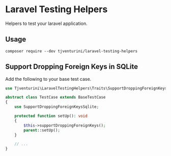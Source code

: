 # Laravel Testing Helpers

Helpers to test your laravel application.

## Usage

```
composer require --dev tjventurini/laravel-testing-helpers
```

## Support Dropping Foreign Keys in SQLite

Add the following to your base test case.

```php
use Tjventurini\LaravelTestingHelpers\Traits\SupportDroppingForeignKeysSqlite;

abstract class TestCase extends BaseTestCase
{
    use SupportDroppingForeignKeysSqlite;

    protected function setUp(): void
    {
        $this->supportDroppingForeignKeys();
        parent::setUp();
    }

    // ...
}
```

